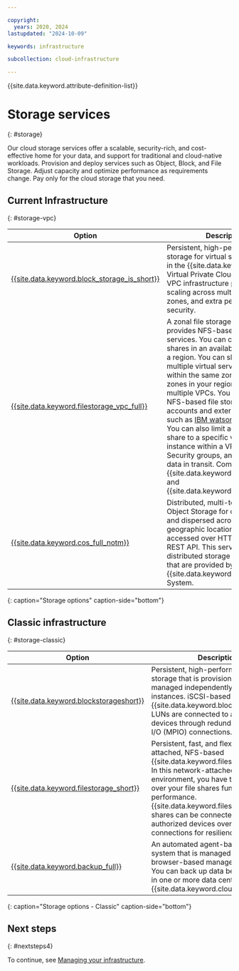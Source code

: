 ```yaml
---

copyright:
  years: 2020, 2024
lastupdated: "2024-10-09"

keywords: infrastructure

subcollection: cloud-infrastructure

---
```


{{site.data.keyword.attribute-definition-list}}

# Storage services
{: #storage}

Our cloud storage services offer a scalable, security-rich, and cost-effective home for your data, and support for traditional and cloud-native workloads. Provision and deploy services such as Object, Block, and File Storage. Adjust capacity and optimize performance as requirements change. Pay only for the cloud storage that you need.

## Current Infrastructure
{: #storage-vpc}

| Option | Description |
|--------|---------------|
| [{{site.data.keyword.block_storage_is_short}}](/docs/vpc?topic=vpc-block-storage-about) | Persistent, high-performance data storage for virtual server instances in the {{site.data.keyword.cloud}} Virtual Private Cloud (VPC). The VPC infrastructure provides rapid scaling across multiple regions and zones, and extra performance and security.  |
| [{{site.data.keyword.filestorage_vpc_full}}](/docs/vpc?topic=vpc-file-storage-vpc-about) | A zonal file storage offering that provides NFS-based file storage services. You can create file shares in an availability zone within a region. You can share them with multiple virtual server instances within the same zone or other zones in your region, across multiple VPCs. You can share your NFS-based file storage across accounts and external services, such as [IBM watsonX](https://dataplatform.cloud.ibm.com/docs/content/wsj/getting-started/welcome-main.html?context=wx){: external}. You can also limit access to a file share to a specific virtual server instance within a VPC by using Security groups, and encrypt the data in transit. Compatible with {{site.data.keyword.vsi_is_short}} and {{site.data.keyword.bm_is_short}}. |
| [{{site.data.keyword.cos_full_notm}}](/docs/cloud-object-storage?topic=cloud-object-storage-getting-started-cloud-object-storage) | Distributed, multi-tenant Cloud Object Storage for data encrypted and dispersed across multiple geographic locations, which are accessed over HTTP by using a REST API. This service uses the distributed storage technologies that are provided by the {{site.data.keyword.cos_full_notm}} System. |
{: caption="Storage options" caption-side="bottom"}

## Classic infrastructure
{: #storage-classic}

| Option | Description |
|--------|---------------|
| [{{site.data.keyword.blockstorageshort}}](/docs/BlockStorage?topic=BlockStorage-getting-started) | Persistent, high-performance iSCSI storage that is provisioned and managed independently of Compute instances. iSCSI-based {{site.data.keyword.blockstorageshort}} LUNs are connected to authorized devices through redundant multi-path I/O (MPIO) connections. |
| [{{site.data.keyword.filestorage_short}}](/docs/FileStorage?topic=FileStorage-getting-started) | Persistent, fast, and flexible network-attached, NFS-based {{site.data.keyword.filestorage_short}}. In this network-attached storage (NAS) environment, you have total control over your file shares function and performance. {{site.data.keyword.filestorage_short}} shares can be connected to up to 64 authorized devices over routed TCP/IP connections for resiliency. |
| [{{site.data.keyword.backup_full}}](/docs/Backup?topic=Backup-getting-started) | An automated agent-based backup system that is managed through a browser-based management utility. You can back up data between servers in one or more data centers on the {{site.data.keyword.cloud}} network. |
{: caption="Storage options - Classic" caption-side="bottom"}

## Next steps
{: #nextsteps4}

To continue, see [Managing your infrastructure](/docs/cloud-infrastructure?topic=cloud-infrastructure-managing).
